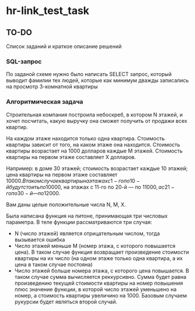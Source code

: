# hr-link_test_task
## TO-DO

Список заданий и краткое описание решений

###  SQL-запрос

По заданой схеме нужно было написать SELECT запрос, который выводит фамилии тех людей, которые как минимум дважды записались на просмотр 3-комнатной квартиры 

### Алгоритмическая задача

Строительная компания построила небоскреб, в котором N этажей, и хочет посчитать, какую выручку она сможет получить от продажи всех квартир.

На каждом этаже находится только одна квартира.
Стоимость квартиры зависит от того, на каком этаже она находится.
Стоимость квартиры возрастает на 1000 долларов каждые M этажей. 
Стоимость квартиры на первом этаже составляет X долларов.

Например: в доме 30 этажей; стоимость возрастает каждые 10 этажей; цена квартиры на первом этаже составляет 10000$. В таком случае квартиры на этажах с 1-го по 10-й будут стоить по 10000$, на этажах с 11-го по 20-й — по 11000$, а с 21-го по 30-й — по 12000$.

Вам даны целые положительные числа N, M, X.

Была написана функция на питоне, принимающая три числовых параметра. В теле функции рассматриваются три случая:
- N (число этажей) является отрицательным числом, тогда вызывается ошибка
- Число этажей меньше M (номер этажа, с которого повышается цена). В таком случае функция возвращает произведение стоимости квартиры на их число (на одном этаже только одна квартира, а их цена в таком случае постояна)
- Число этажей больше номера этажа, с которого цена повышается. В таком случае сумма вычисляется реккурсивно. Сумма будет равна произведению текущей стоимости квартиры на номер повышения плюс значение функции, в которой число этажей уменьшено на номер, а стоимость квартиры увеличино на 1000. Базовым случаем рукурсии будет являться второй случай.
